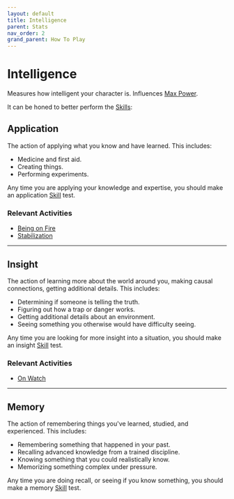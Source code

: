 ```yaml
---
layout: default
title: Intelligence
parent: Stats
nav_order: 2
grand_parent: How To Play
---
```

# Intelligence

Measures how intelligent your character is. Influences [Max Power](Stats#Max%20Power).

It can be honed to better perform the [Skills](Skills):
## Application
The action of applying what you know and have learned. This includes:
* Medicine and first aid.
* Creating things.
* Performing experiments.

Any time you are applying your knowledge and expertise, you should make an application [Skill](Skills) test.

### Relevant Activities
* [Being on Fire](Injury#Being%20on%20Fire)
* [Stabilization](Injury#Stabilization)

---
## Insight
The action of learning more about the world around you, making causal connections, getting additional details. This includes:
* Determining if someone is telling the truth.
* Figuring out how a trap or danger works.
* Getting additional details about an environment.
* Seeing something you otherwise would have difficulty seeing.

Any time you are looking for more insight into a situation, you should make an insight [Skill](Skills) test.

### Relevant Activities
* [On Watch](Activities#On%20Watch)

---
## Memory
The action of remembering things you've learned, studied, and experienced. This includes:
* Remembering something that happened in your past.
* Recalling advanced knowledge from a trained discipline.
* Knowing something that you could realistically know.
* Memorizing something complex under pressure.

Any time you are doing recall, or seeing if you know something, you should make a memory [Skill](Skills) test.
